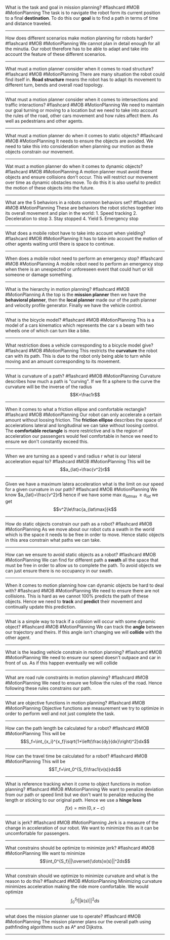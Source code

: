 What is the task and goal in mission planning? #flashcard #MOB #MotionPlanning
	The task is to navigate the robot form its current position to a final **destination**. To do this our **goal** is to find a path in terms of time and distance traveled.

---
How does different scenarios make motion planning for robots harder? #flashcard #MOB #MotionPlanning 
	We cannot plan in detail enough for all the minutia. Our robot therefore has to be able to adapt and take into account the feature of these different scenarios.

---
What must a motion planner consider when it comes to road structure? #flashcard #MOB #MotionPlanning 
	There are many situation the robot could find itself in. **Road structure** means the robot has to adapt its movement to different turn, bends and overall road topology.

---
What must a motion planner consider when it comes to intersections and traffic interactions? #flashcard #MOB #MotionPlanning 
	We need to maintain our goal turning or moving to a location but we need to take into account the rules of the road, other cars movement and how rules affect them. As well as pedestrians and other agents.

---
What must a motion planner do when it comes to static objects? #flashcard #MOB #MotionPlanning 
	It needs to ensure the objects are avoided. We need to take this into consideration when planning our motion as these objects constrain our movement.

---
Wat must a motion planner do when it comes to dynamic objects? #flashcard #MOB #MotionPlanning 
	A motion planner must avoid these objects and ensure collisions don't occur. This will restrict our movement over time as dynamic obstacles move. To do this it is also useful to predict the motion of these objects into the future.

---
What are the 5 behaviors in a robots common behaviors set? #flashcard #MOB #MotionPlanning
	These are behaviors the robot stiches together into its overall movement and plan in the world:
	1. Speed tracking
	2. Deceleration to stop
	3. Stay stopped
	4. Yield
	5. Emergency stop

---
What does a mobile robot have to take into account when yielding? #flashcard #MOB #MotionPlanning 
	It has to take into account the motion of other agents waiting until there is space to continue.

---
When does a mobile robot need to perform an emergency stop? #flashcard #MOB #MotionPlanning 
	A mobile robot need to perform an emergency stop when there is an unexpected or unforeseen event that could hurt or kill someone or damage something.

---
What is the hierarchy in motion planning? #flashcard #MOB #MotionPlanning 
	A the top is the **mission planner** then we have the **behavioral planner**, then the **local planner** made our of the path planner and velocity profile generator. Finally we have the vehicle control.

---
What is the bicycle model? #flashcard #MOB #MotionPlanning 
	This is a model of a cars kinematics which represents the car s a beam with two wheels one of which can turn like a bike. 

---
What restriction does a vehicle corresponding to a bicycle model give? #flashcard #MOB #MotionPlanning
	This restricts the **curvature** the robot can with its path. This is due to the robot only being able to turn while moving and an amount corresponding to its movement.

---
What is curvature of a path? #flashcard #MOB #MotionPlanning 
	Curvature describes how much a path is "curving". If we fit a sphere to the curve the curvature will be the inverse of the radius $$K=\frac1r$$

---
When it comes to  what a friction ellipse and comfortable rectangle? #flashcard #MOB #MotionPlanning
	Our robot can only accelerate a certain amount without loosing friction. The **friction ellipse** describes the space of accelerations lateral and longitudinal we can take without loosing control. The **comfortable rectangle** is more restrictive and is the region of acceleration our passengers would feel comfortable in hence we need to ensure we don't constantly exceed this.

---
When we are turning as a speed v and radius r what is our lateral acceleration equal to? #flashcard #MOB #MotionPlanning
	This will be $$a_{lat}=\frac{v^2}r$$

---
Given we have a maximum latera acceleration what is the limit on our speed for a given curvature in our path? #flashcard #MOB #MotionPlanning
	We know $a_{lat}=\frac{v^2}r$  hence if we have some max $a_{lat\max}\ge a_{lat}$ we get $$v^2\le\frac{a_{lat\max}}k$$

---
How do static objects constrain our path as a robot? #flashcard #MOB #MotionPlanning 
	As we move about our robot cuts a swath in the world which is the space it needs to be free in order to move. Hence static objects in this area constrain what paths we can take.

---
How can we ensure to avoid static objects as a robot? #flashcard #MOB #MotionPlanning
	We can find for different path a **swath** all the space that must be free in order to allow us to complete the path. To avoid objects we can just ensure there is no occupancy in our swath.

---
When it comes to motion planning how can dynamic objects be hard to deal with? #flashcard #MOB #MotionPlanning 
	We need to ensure there are not collisions. This is hard as we cannot 100% predicts the path of these objects. Hence we need to **track** and **predict** their movement and continually update this prediction.

---
What is a simple way to track if a collision will occur with some dynamic object? #flashcard #MOB #MotionPlanning 
	We can track the **angle** between our trajectory and theirs. If this angle isn't changing we will **collide** with the other agent.

---
What is the leading vehicle constrain in motion planning? #flashcard #MOB #MotionPlanning 
	We need to ensure our speed doesn't outpace and car in front of us. As if this happen eventually we will collide

---
What are road rule constraints in motion planning? #flashcard #MOB #MotionPlanning 
	We need to ensure we follow the rules of the road. Hence following these rules constrains our path.

---
What are objective functions in motion  planning? #flashcard #MOB #MotionPlanning 
	Objective functions are measurement we try to optimize in order to perform well and not just complete the task.

---
How can the path length be calculated for a robot? #flashcard #MOB #MotionPlanning 
	This will be $$S_f=\int_{x_i}^{x_f}\sqrt{1+\left(\frac{dy}{dx}\right)^2}dx$$

---
How can the travel time be calculated for a robot? #flashcard #MOB #MotionPlanning 
	This will be $$T_f=\int_0^{S_f}\frac1{v(s)}ds$$

---
What is reference tracking when it come to object functions in motion planning? #flashcard #MOB #MotionPlanning 
	We want to penalize deviation from our path or speed limit but we don't want to penalize reducing the length or sticking to our original path. Hence we use a **hinge loss** $$f(x)=\min(0,x-c)$$

---
What is jerk? #flashcard #MOB #MotionPlanning 
	Jerk is a measure of the change in acceleration of our robot. We want to minimize this as it can be uncomfortable for passengers.

---
What constrains should be optimize to minimize jerk? #flashcard #MOB #MotionPlanning 
	We want to minimize $$\int_0^{S_f}||\overset{\dots}x(s)||^2ds$$

---
What constrain should we optimize to minimize curvature and what is the reason to do this? #flashcard #MOB #MotionPlanning 
	Minimizing curvature minimizes acceleration making the ride more comfortable. We would optimize $$\int_0^{S_f}||k(s)||^2ds$$

---
what does the mission planner use to operate? #flashcard #MOB #MotionPlanning 
	The mission planner plans our the overall path using pathfinding algorithms such as A* and Dijkstra.

---